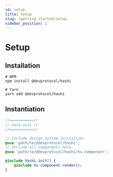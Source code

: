 ```yaml
---
id: setup
title: Setup
slug: /getting-started/setup
sidebar_position: 2
---
```

# Setup
## Installation
```shell
# NPM
npm install @devprotocol/hashi

# Yarn
yarn add @devprotocol/hashi
```

## Instantiation
```scss
//===========//
// main.scss //
//===========//

// Include design system initializer.
@use 'path/to/@devprotocol/hashi';
// Include all components here.
@use 'path/to/@devprotocol/hashi/hs-component';

@include hashi.init() {
    @include hs-component.render();
}
```